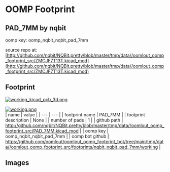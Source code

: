 # OOMP Footprint  
## PAD_7MM  by nqbit  
  
oomp key: oomp_nqbit_nqbit_pad_7mm  
  
source repo at: [http://github.com/nqbit/NQBit.pretty/blob/master/tmp/data//oomlout_oomp_footprint_src/ZMCJF7T13T.kicad_mod](http://github.com/nqbit/NQBit.pretty/blob/master/tmp/data//oomlout_oomp_footprint_src/ZMCJF7T13T.kicad_mod)  
## Footprint  
  
[![working_kicad_pcb_3d.png](working_kicad_pcb_3d_600.png)](working_kicad_pcb_3d.png)  
  
[![working.png](working_600.png)](working.png)  
| name | value | 
| --- | --- | 
| footprint name | PAD_7MM | 
| footprint description | None | 
| number of pads | 1 | 
| github path | http://github.com/nqbit/NQBit.pretty/blob/master/tmp/data//oomlout_oomp_footprint_src/PAD_7MM.kicad_mod | 
| oomp key | oomp_nqbit_nqbit_pad_7mm | 
| oomp bot github | https://github.com/oomlout/oomlout_oomp_footprint_bot/tree/main/tmp/data//oomlout_oomp_footprint_src/footprints/nqbit_nqbit_pad_7mm/working | 
## Images  
